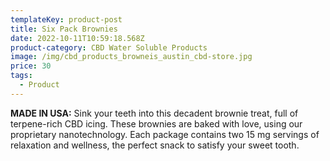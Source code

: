 ```yaml
---
templateKey: product-post
title: Six Pack Brownies
date: 2022-10-11T10:59:18.568Z
product-category: CBD Water Soluble Products
image: /img/cbd_products_browneis_austin_cbd-store.jpg
price: 30
tags:
  - Product
---
```



**MADE IN USA:** Sink your teeth into this decadent brownie treat, full of terpene-rich CBD icing. These brownies are baked with love, using our proprietary nanotechnology. Each package contains two 15 mg servings of relaxation and wellness, the perfect snack to satisfy your sweet tooth.